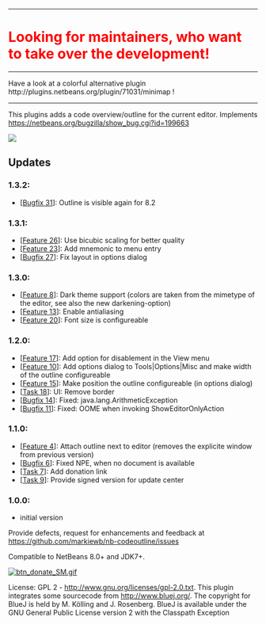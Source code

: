 <hr>
<h1 style="color: #FF0000">Looking for maintainers, who want to take over the development!</h1>
<hr>
Have a look at a colorful alternative plugin http://plugins.netbeans.org/plugin/71031/minimap !
<hr>


This plugins adds a code overview/outline for the current editor. Implements  <a href="https://netbeans.org/bugzilla/show_bug.cgi?id=199663">https://netbeans.org/bugzilla/show_bug.cgi?id=199663</a>

<p>
<img src="https://raw.githubusercontent.com/markiewb/nb-codeoutline/master/doc/screenshot1.3.png"/>
 </p> 
<h2>Updates</h2>
<h3>1.3.2:</h3>
<ul>
<li>[<a href="https://github.com/markiewb/nb-codeoutline/issues/31">Bugfix 31</a>]: Outline is visible again for 8.2</li>
</ul>
<h3>1.3.1:</h3>
<ul>
<li>[<a href="https://github.com/markiewb/nb-codeoutline/issues/26">Feature 26</a>]: Use bicubic scaling for better quality</li>
<li>[<a href="https://github.com/markiewb/nb-codeoutline/issues/23">Feature 23</a>]: Add mnemonic to menu entry</li>
<li>[<a href="https://github.com/markiewb/nb-codeoutline/issues/27">Bugfix 27</a>]: Fix layout in options dialog</li>
</ul>
<h3>1.3.0:</h3>
<ul>
<li>[<a href="https://github.com/markiewb/nb-codeoutline/issues/8">Feature 8</a>]: Dark theme support (colors are taken from the mimetype of the editor, see also the new darkening-option)</li>
<li>[<a href="https://github.com/markiewb/nb-codeoutline/issues/13">Feature 13</a>]: Enable antialiasing</li>
<li>[<a href="https://github.com/markiewb/nb-codeoutline/issues/20">Feature 20</a>]: Font size is configureable</li>
</ul>

<h3>1.2.0:</h3>
<ul>
<li>[<a href="https://github.com/markiewb/nb-codeoutline/issues/17">Feature 17</a>]: Add option for disablement in the View menu</li>
<li>[<a href="https://github.com/markiewb/nb-codeoutline/issues/10">Feature 10</a>]: Add options dialog to Tools|Options|Misc and make width of the outline configureable</li>
<li>[<a href="https://github.com/markiewb/nb-codeoutline/issues/15">Feature 15</a>]: Make position the outline configureable (in options dialog)</li>
<li>[<a href="https://github.com/markiewb/nb-codeoutline/issues/18">Task 18</a>]: UI: Remove border</li>
<li>[<a href="https://github.com/markiewb/nb-codeoutline/issues/14">Bugfix 14</a>]: Fixed: java.lang.ArithmeticException</li>
<li>[<a href="https://github.com/markiewb/nb-codeoutline/issues/11">Bugfix 11</a>]: Fixed: OOME when invoking ShowEditorOnlyAction</li>

</ul>

<h3>1.1.0:</h3>
<ul>
<li>[<a href="https://github.com/markiewb/nb-codeoutline/issues/4">Feature 4</a>]: Attach outline next to editor (removes the explicite window from previous version)</li>
<li>[<a href="https://github.com/markiewb/nb-codeoutline/issues/6">Bugfix 6</a>]: Fixed NPE, when no document is available</li>
<li>[<a href="https://github.com/markiewb/nb-codeoutline/issues/7">Task 7</a>]: Add donation link</li>
<li>[<a href="https://github.com/markiewb/nb-codeoutline/issues/9">Task 9</a>]: Provide signed version for update center</li>
</ul>
<h3>1.0.0:</h3>
<ul>
<li>initial version</li>
</ul>

<p>
Provide defects, request for enhancements and feedback at <a href="https://github.com/markiewb/nb-codeoutline/issues">https://github.com/markiewb/nb-codeoutline/issues</a>
</p>
Compatible to NetBeans 8.0+ and JDK7+.
<p>
<a href="https://www.paypal.com/cgi-bin/webscr?cmd=_s-xclick&hosted_button_id=K4CMP92RZELE2"><img src="https://www.paypalobjects.com/en_US/i/btn/btn_donate_SM.gif" alt="btn_donate_SM.gif"></a>

</p>
<p>License: GPL 2 - <a href="http://www.gnu.org/licenses/gpl-2.0.txt">http://www.gnu.org/licenses/gpl-2.0.txt</a>. This plugin integrates some sourcecode from <a href="http://www.bluej.org/">http://www.bluej.org/</a>. The copyright for BlueJ is held by M. Kölling and J. Rosenberg.
BlueJ is available under the GNU General Public License version 2 with the Classpath Exception</p>
